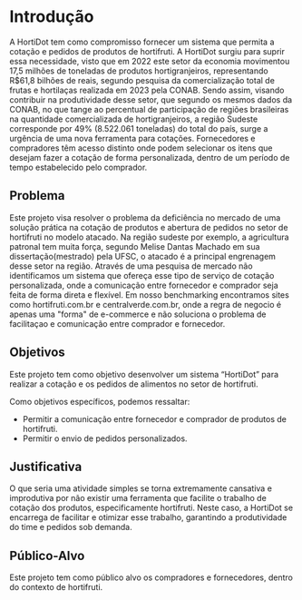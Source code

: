 # Introdução

A HortiDot tem como compromisso fornecer um sistema que permita a cotação e pedidos de produtos de hortifruti. A HortiDot surgiu para suprir essa necessidade, visto que em 2022 este setor da economia movimentou 17,5 milhões de toneladas de produtos hortigranjeiros, representando R$61,8 bilhões de reais, segundo pesquisa da comercialização total de frutas e hortilaças realizada em 2023 pela CONAB. Sendo assim, visando contribuir na produtividade desse setor, que segundo os mesmos dados da CONAB, no que tange ao percentual de participação de regiões brasileiras na quantidade comercializada de hortigranjeiros, a região Sudeste corresponde por 49% (8.522.061 toneladas) do total do país, surge a urgência de uma nova ferramenta para cotações. Fornecedores e compradores têm acesso distinto onde podem selecionar os itens que desejam fazer a cotação de forma personalizada, dentro de um período de tempo estabelecido pelo comprador.


## Problema

Este projeto visa resolver o problema da deficiência no mercado de uma solução prática na cotação de produtos e abertura de pedidos no setor de hortifruti no modelo atacado. Na região sudeste por exemplo, a agricultura patronal tem muita força, segundo Melise Dantas Machado em sua dissertação(mestrado) pela UFSC, o atacado é a principal engrenagem desse setor na região.  Através de uma pesquisa de mercado não identificamos um sistema que ofereça esse tipo de serviço de cotação personalizada, onde a comunicação entre fornecedor e comprador seja feita de forma direta e flexível. Em nosso benchmarking encontramos sites como hortifruti.com.br e centralverde.com.br, onde a regra de negocio é apenas uma "forma" de e-commerce e não soluciona o problema de facilitaçao e comunicação entre comprador e fornecedor.

## Objetivos

Este projeto tem como objetivo desenvolver um sistema “HortiDot” para realizar a cotação e os pedidos de alimentos no setor de hortifruti.

Como objetivos específicos, podemos ressaltar: 
- Permitir a comunicação entre fornecedor e comprador de produtos de hortifruti.
- Permitir o envio de pedidos personalizados.



## Justificativa

O que seria uma atividade simples se torna extremamente cansativa e improdutiva por não existir uma ferramenta que facilite o trabalho de cotação dos produtos, especificamente hortifruti. Neste caso, a HortiDot se encarrega de facilitar e otimizar esse trabalho, garantindo a produtividade do time e pedidos sob demanda.


## Público-Alvo

Este projeto tem como público alvo os compradores e fornecedores, dentro do contexto de hortifruti.

